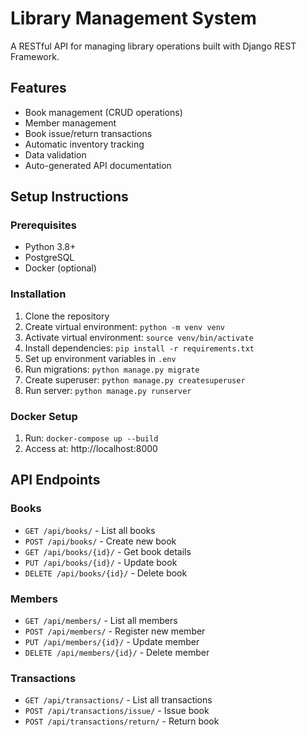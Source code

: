# Library Management System

A RESTful API for managing library operations built with Django REST Framework.

## Features

- Book management (CRUD operations)
- Member management
- Book issue/return transactions
- Automatic inventory tracking
- Data validation
- Auto-generated API documentation

## Setup Instructions

### Prerequisites
- Python 3.8+
- PostgreSQL
- Docker (optional)

### Installation

1. Clone the repository
2. Create virtual environment: `python -m venv venv`
3. Activate virtual environment: `source venv/bin/activate`
4. Install dependencies: `pip install -r requirements.txt`
5. Set up environment variables in `.env`
6. Run migrations: `python manage.py migrate`
7. Create superuser: `python manage.py createsuperuser`
8. Run server: `python manage.py runserver`

### Docker Setup

1. Run: `docker-compose up --build`
2. Access at: http://localhost:8000

## API Endpoints

### Books
- `GET /api/books/` - List all books
- `POST /api/books/` - Create new book
- `GET /api/books/{id}/` - Get book details
- `PUT /api/books/{id}/` - Update book
- `DELETE /api/books/{id}/` - Delete book

### Members
- `GET /api/members/` - List all members
- `POST /api/members/` - Register new member
- `PUT /api/members/{id}/` - Update member
- `DELETE /api/members/{id}/` - Delete member

### Transactions
- `GET /api/transactions/` - List all transactions
- `POST /api/transactions/issue/` - Issue book
- `POST /api/transactions/return/` - Return book


